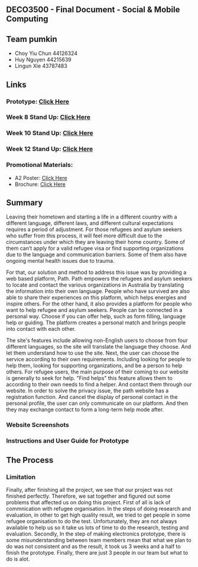 ## DECO3500 - Final Document - Social & Mobile Computing
## Team pumkin
- Choy Yiu Chun 44126324
- Huy Nguyen 44215639
- Lingun Xie 43787483
## Links
### Prototype: [Click Here](https://deco3500-2017.github.io/pumkin/Path%20Website/index.html)
### Week 8 Stand Up: [Click Here](https://github.com/deco3500-2017/pumkin/tree/master/week8%20stand-up)
### Week 10 Stand Up: [Click Here](https://github.com/deco3500-2017/pumkin/tree/master/week10%20stand-up)
### Week 12 Stand Up: [Click Here](https://github.com/deco3500-2017/pumkin/blob/master/week12%20stand-up.md)
### Promotional Materials: 
- A2 Poster: [Click Here](https://github.com/deco3500-2017/pumkin/blob/master/Promotional%20Material/Conference-poster.pdf)
- Brochure: [Click Here](https://github.com/deco3500-2017/pumkin/tree/master/week10%20stand-up)
## Summary 
Leaving their hometown and starting a life in a different country with a different language, different laws, and different cultural expectations requires a period of adjustment. For those refugees and asylum seekers who suffer from this process, it will feel more difficult due to the circumstances under which they are leaving their home country. Some of them can’t apply for a valid refugee visa or find supporting organizations due to the language and communication barriers. Some of them also have ongoing mental health issues due to trauma.

For that, our solution and method to address this issue was by providing a web based platform, Path. Path empowers the refugees and asylum seekers to locate and contact the various organizations in Australia by translating the information into their own language. People who have survived are also able to share their experiences on this platform, which helps energies and inspire others. For the other hand, it also provides a platform for people who want to help refugee and asylum seekers. People can be connected in a personal way. Choose if you can offer help, such as form filling, language help or guiding. The platform creates a personal match and brings people into contact with each other. 

The site's features include allowing non-English users to choose from four different languages, so the site will translate the language they choose. And let them understand how to use the site. Next, the user can choose the service according to their own requirements. Including looking for people to help them, looking for supporting organizations, and be a person to help others. 
For refugee users, the main purpose of their coming to our website is generally to seek for help. "Find helps" this feature allows them to according to their own needs to find a helper. And contact them through our website. In order to solve the privacy issue, the path website has a registration function. And cancel the display of personal contact in the personal profile, the user can only communicate on our platform. And then they may exchange contact to form a long-term help mode after. 

### Website Screenshots

### Instructions and User Guide for Prototype

## The Process

### Limitation  
Finally, after finishing all the project, we see that our project was not finished perfectly. Therefore, we sat together and figured out some problems that affected us on doing this project. First of all is lack of commnication with refugee organisation. In the steps of doing research and evaluation, in other to get high quality result, we tried to get people in some refugee organisation to do the test. Unfortunately, they are not always available to help us so it take us lots of time to do the research, testing and evaluation. Secondly, In the step of making electronics prototype, there is some misunderstanding between team members mean that what we plan to do was not consistent and as the result, it took us 3 weeks and a half to finish the prototype. Finally, there are just 3 people in our team but what to do is alot. 




